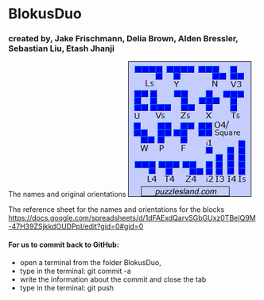 # BlokusDuo
### created by, Jake Frischmann, Delia Brown, Alden Bressler, Sebastian Liu, Etash Jhanji

The names and original orientations
![image](pieces.png)

 
The reference sheet for the names and orientations for the blocks
https://docs.google.com/spreadsheets/d/1dFAExdQarvSGbGUxz0TBeIQ9M-47H39ZSjkkdOUDPpI/edit?gid=0#gid=0

#### For us to commit back to GitHub:
* open a terminal from the folder BlokusDuo,
* type in the terminal: git commit -a
* write the information about the commit and close the tab
* type in the terminal: git push
